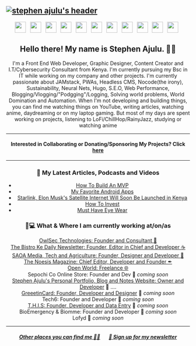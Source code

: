 ## [![stephen ajulu's header](https://github.com/stephenajulu/stephenajulu/blob/master/images/edited%20header.png)](https://stephenajulu.com)

<p align="center">
<a href="https://stephenajulu.com"><img height="30" src="https://github.com/stephenajulu/stephenajulu/blob/master/images/icons/link-solid.svg"></a>&nbsp;&nbsp;
<a href="https://facebook.com/stephenajulu"><img height="30" src="https://github.com/stephenajulu/stephenajulu/blob/master/images/icons/facebook-square-brands.svg"></a>&nbsp;&nbsp;
<a href="https://twitter.com/stephenajulu"><img height="30" src="https://github.com/stephenajulu/stephenajulu/blob/master/images/icons/twitter-square-brands.svg"></a>&nbsp;&nbsp;
<a href="https://instagram.com/stephenajulu"><img height="30" src="https://github.com/stephenajulu/stephenajulu/blob/master/images/icons/instagram-square-brands.svg"></a>&nbsp;&nbsp;
<a href="https://linkedin.com/in/stephenajulu/"><img height="30" src="https://github.com/stephenajulu/stephenajulu/blob/master/images/icons/linkedin-brands.svg"></a>&nbsp;&nbsp;
<a href="https://github.com/stephenajulu"><img height="30" src="https://github.com/stephenajulu/stephenajulu/blob/master/images/icons/github-square-brands.svg"></a>&nbsp;&nbsp;
<a href="mailto:alunje73@pm.me"><img height="30" src="https://github.com/stephenajulu/stephenajulu/blob/master/images/icons/envelope-square-solid.svg"></a>&nbsp;&nbsp;
<a href="https://www.youtube.com/channel/UC043ZXL-t3yqtgcIxJmkHuA?view_as=subscriber"><img height="30" src="https://github.com/stephenajulu/stephenajulu/blob/master/images/icons/youtube-square-brands.svg"></a>&nbsp;&nbsp;
<a href="https://medium.com/@stephenajulu"><img height="30" src="https://github.com/stephenajulu/stephenajulu/blob/master/images/icons/medium-brands.svg"></a>&nbsp;&nbsp;
<a href="https://dribbble.com/stephenajulu"><img height="30" src="https://github.com/stephenajulu/stephenajulu/blob/master/images/icons/dribbble-square-brands.svg"></a>&nbsp;&nbsp;
<a href="https://dev.to/stephenajulu"><img height="30" src="https://github.com/stephenajulu/stephenajulu/blob/master/images/icons/dev-brands.svg"></a>&nbsp;&nbsp;
</p>

<h2 align="center">Hello there! My name is Stephen Ajulu. 👋🤓</h2>
<p align="center">I'm a Front End Web Developer, Graphic Designer, Content Creator and I.T/Cybersecurity Consultant from Kenya.
I'm currently pursuing my Bsc in IT while working on my company and other projects.
I'm currently passionate about JAMstack, PWAs, Headless CMS, Nocode(the irony), Sustainability, Neural Nets, Hugo, S.E.O, Web Performance, Blogging/Vlogging/"Podgging"/Logging, Solving world problems, World Domination and Automation.
When I'm not developing and building things, you can find me watching things on YouTube, writing articles, watching anime, daydreaming or on my laptop gaming. But most of my days are spent working on projects, listening to LoFi/ChillHop/RainyJazz, studying or watching anime</p>

<hr>

<h4 align="center"> Interested in Collaborating or Donating/Sponsoring My Projects? Click <a href="https://github.com/stephenajulu/stephenajulu/blob/master/PROJECTS.md">here</a> </h4>  

<hr>

<h3 align="center">📕 My Latest Articles, Podcasts and Videos</h3>
<div align="center">
  
<!-- BLOG-POST-LIST:START -->
- [How To Build An MVP](https://ajulusthoughts.stephenajulu.com/post/how-to-build-an-mvp/)
- [My Favorite Android Apps](https://ajulusthoughts.stephenajulu.com/post/my-favorite-android-apps/)
- [Starlink, Elon Musk's Satellite Internet Will Soon Be Launched in Kenya](https://ajulusthoughts.stephenajulu.com/post/starlink-elon-musk-s-satellite-internet-will-soon-be-launched-in-kenya/)
- [How To Invest](https://ajulusthoughts.stephenajulu.com/post/how-to-get-started-investing/)
- [Must Have Eye Wear](https://ajulusthoughts.stephenajulu.com/post/must-have-eye-wear/)
<!-- BLOG-POST-LIST:END -->
  
  </div>


<h3 align="center">💼💻 What & Where I am currently working at/on/as</h3>
<p align="center">
<a href="https://owlsectechnologies.co.ke">OwlSec Technologies: Founder and Consultant 💼</a><br>
<a href="https://thebistronewsletter.netlify.app">The Bistro Ke Daily Newsletter: Founder, Editor in Chief and Developer ☕</a><br>
<a href="https://saoainc.netlify.app">SAOA Media, Tech and Agriculture: Founder, Designer and Developer 💼</a><br>
<a href="https://thenoesismagazine.netlify.app">The Noesis Magazine: Chief Editor, Developer and Founder ✒</a><br>
<a href="https://stephenajulu.com">Open World: Freelance 🌐</a><br>
Sepochi Co Online Store: Founder and Dev 🚀 <em>coming soon</em><br>
<a href="https://stephenajulu.com">Stephen Ajulu's Personal Portfolio, Blog and Notes Website: Owner and Developer</a>  🚀 ....<br>
<a href="https://greeetincard.carrd.co">GreeetinCard: Founder, Developer and Designer</a>  🚀 <em>coming soon</em><br>
Tech6: Founder and Developer  🚀 <em>coming soon</em><br>
<a href="https://this1.netlify.app">T.H.I.S: Founder, Developer and Data Entry</a>  🚀 <em>coming soon</em><br>
BioEmergency & Biomme: Founder and Developer  🚀 <em>coming soon</em><br>
Lofyd  🚀 <em>coming soon</em>
</p>

-----

<h5 align="center"><a href="https://stephenajulu.com/links">Other places you can find me 🔗🔗</a> &nbsp; &nbsp; &nbsp; <a href="https://ajulusthoughts.substack.com">💌 Sign up for my newsletter</a></h5>
